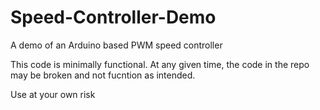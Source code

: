 # Speed-Controller-Demo
A demo of an Arduino based PWM speed controller

This code is minimally functional. At any given time, the code in the repo may be broken and not fucntion as intended. 

Use at your own risk
